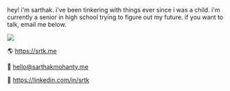 hey! i'm sarthak. i've been tinkering with things ever since i was a child. i'm currently a senior in high school trying to figure out my future. if you want to talk, email me below.


![](https://komarev.com/ghpvc/?username=sarthaktexas&color=blueviolet)

🌎 https://srtk.me

📨 [hello@sarthakmohanty.me](mailto:hello@sarthakmohanty.me)

💼 https://linkedin.com/in/srtk
